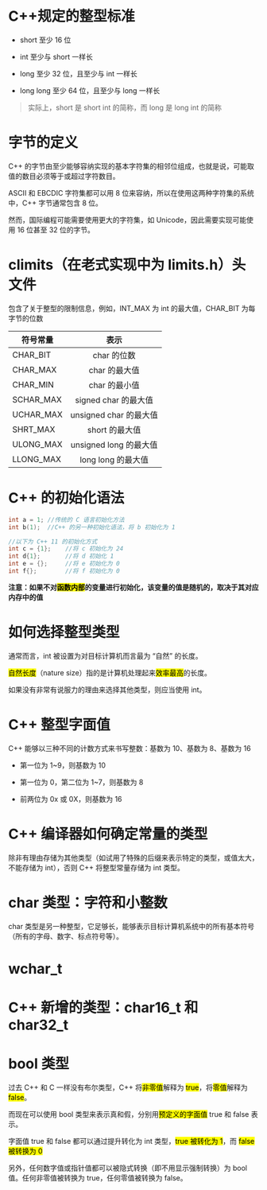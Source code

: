 # C++规定的整型标准

* short 至少 16 位

* int 至少与 short 一样长

* long 至少 32 位，且至少与 int 一样长

* long long 至少 64 位，且至少与 long 一样长

> 实际上，short 是 short int 的简称，而 long 是 long int 的简称

# 字节的定义

C++ 的字节由至少能够容纳实现的基本字符集的相邻位组成，也就是说，可能取值的数目必须等于或超过字符数目。

ASCII 和 EBCDIC 字符集都可以用 8 位来容纳，所以在使用这两种字符集的系统中，C++ 字节通常包含 8 位。

然而，国际编程可能需要使用更大的字符集，如 Unicode，因此需要实现可能使用 16 位甚至 32 位的字节。

# climits（在老式实现中为 limits.h）头文件

包含了关于整型的限制信息，例如，INT_MAX 为 int 的最大值，CHAR_BIT 为每字节的位数

| 符号常量      | 表示                 |
| --------- |:------------------:|
| CHAR_BIT  | char 的位数           |
| CHAR_MAX  | char 的最大值          |
| CHAR_MIN  | char 的最小值          |
| SCHAR_MAX | signed char 的最大值   |
| UCHAR_MAX | unsigned char 的最大值 |
| SHRT_MAX  | short 的最大值         |
| ULONG_MAX | unsigned long 的最大值 |
| LLONG_MAX | long long 的最大值     |

# C++ 的初始化语法

```cpp
int a = 1; //传统的 C 语言初始化方法
int b(1);  //C++ 的另一种初始化语法，将 b 初始化为 1

//以下为 C++ 11 的初始化方式
int c = {1};    //将 c 初始化为 24
int d{1};       //将 d 初始化 1
int e = {};     //将 e 初始化为 0
int f{};        //将 f 初始化为 0
```

**注意：如果不对<mark>函数内部</mark>的变量进行初始化，该变量的值是随机的，取决于其对应内存中的值**

# 如何选择整型类型

通常而言，int 被设置为对目标计算机而言最为 “自然” 的长度。

<mark>自然长度</mark>（nature size）指的是计算机处理起来<mark>效率最高</mark>的长度。

如果没有非常有说服力的理由来选择其他类型，则应当使用 int。

# C++ 整型字面值

C++ 能够以三种不同的计数方式来书写整数：基数为 10、基数为 8、基数为 16

* 第一位为 1~9，则基数为 10

* 第一位为 0，第二位为 1~7，则基数为 8

* 前两位为 0x 或 0X，则基数为 16

# C++ 编译器如何确定常量的类型

除非有理由存储为其他类型（如试用了特殊的后缀来表示特定的类型，或值太大，不能存储为 int），否则 C++ 将整型常量存储为 int 类型。

# char 类型：字符和小整数

char 类型是另一种整型，它足够长，能够表示目标计算机系统中的所有基本符号（所有的字母、数字、标点符号等）。

# wchar_t

# C++ 新增的类型：char16_t 和 char32_t

# bool 类型

过去 C++ 和 C 一样没有布尔类型，C++ 将<mark>非零值</mark>解释为 <mark>true</mark>，将<mark>零值</mark>解释为 <mark>false</mark>。

而现在可以使用 bool 类型来表示真和假，分别用<mark>预定义的字面值</mark> true 和 false 表示。

字面值 true 和 false 都可以通过提升转化为 int 类型，<mark>true 被转化为 1</mark>，而 <mark>false 被转换为 0</mark>

另外，任何数字值或指针值都可以被隐式转换（即不用显示强制转换）为 bool 值。任何非零值被转换为 true，任何零值被转换为 false。
